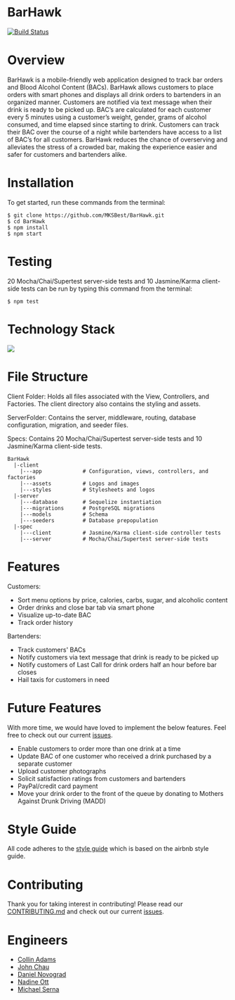 BarHawk
==========
[![Build Status](https://travis-ci.org/MKSBest/BarHawk.svg?branch=master)](https://travis-ci.org/MKSBest/BarHawk)

Overview 
======
BarHawk is a mobile-friendly web application designed to track bar orders and Blood Alcohol Content (BACs). BarHawk allows customers to place orders with smart phones and displays all drink orders to bartenders in an organized manner. Customers are notified via text message when their drink is ready to be picked up. BAC’s are calculated for each customer every 5 minutes using a customer’s weight, gender, grams of alcohol consumed, and time elapsed since starting to drink. Customers can track their BAC over the course of a night while bartenders have access to a list of BAC’s for all customers. BarHawk reduces the chance of overserving and alleviates the stress of a crowded bar, making the experience easier and safer for customers and bartenders alike.

Installation
=============
To get started, run these commands from the terminal:
```
$ git clone https://github.com/MKSBest/BarHawk.git
$ cd BarHawk
$ npm install
$ npm start
```

Testing
=============
20 Mocha/Chai/Supertest server-side tests and 10 Jasmine/Karma client-side tests can be run by typing this command from the terminal:
```
$ npm test
```

Technology Stack
==========
![](http://res.cloudinary.com/hidgkk5lm/image/upload/v1459015575/Screen_Shot_2016-03-26_at_11.04.04_AM_mcttdi.png)

File Structure
==========

Client Folder: Holds all files associated with the View, Controllers, and Factories. The client directory also contains the styling and assets.

ServerFolder: Contains the server, middleware, routing, database configuration, migration, and seeder files.

Specs: Contains 20 Mocha/Chai/Supertest server-side tests and 10 Jasmine/Karma client-side tests.

```
BarHawk
  |-client
    |---app             # Configuration, views, controllers, and factories
    |---assets          # Logos and images
    |---styles          # Stylesheets and logos
  |-server           
    |---database        # Sequelize instantiation
    |---migrations      # PostgreSQL migrations
    |---models          # Schema
    |---seeders         # Database prepopulation
  |-spec              
    |---client          # Jasmine/Karma client-side controller tests
    |---server          # Mocha/Chai/Supertest server-side tests

```

# Features
Customers:

- Sort menu options by price, calories, carbs, sugar, and alcoholic content
- Order drinks and close bar tab via smart phone
- Visualize up-to-date BAC
- Track order history

Bartenders:

- Track customers' BACs
- Notify customers via text message that drink is ready to be picked up
- Notify customers of Last Call for drink orders half an hour before bar closes
- Hail taxis for customers in need

# Future Features
With more time, we would have loved to implement the below features. Feel free to check out our current [issues](https://github.com/MKSBest/BarHawk/issues).

- Enable customers to order more than one drink at a time 
- Update BAC of one customer who received a drink purchased by a separate customer
- Upload customer photographs
- Solicit satisfaction ratings from customers and bartenders
- PayPal/credit card payment
- Move your drink order to the front of the queue by donating to Mothers Against Drunk Driving (MADD)

# Style Guide
All code adheres to the [style guide](https://github.com/MKSBest/BarHawk/blob/master/STYLE-GUIDE.md) which is based on the airbnb style guide.

Contributing
=========
Thank you for taking interest in contributing! Please read our [CONTRIBUTING.md](https://github.com/MKSBest/BarHawk/blob/master/CONTRIBUTING.md) and check out our current [issues](https://github.com/MKSBest/BarHawk/issues).

Engineers
==========
- [Collin Adams](https://github.com/collinadams)
- [John Chau](https://github.com/ydjjabt)
- [Daniel Novograd](https://github.com/danielnovograd)
- [Nadine Ott](https://github.com/nadineott)
- [Michael Serna](https://github.com/michaelserna)

